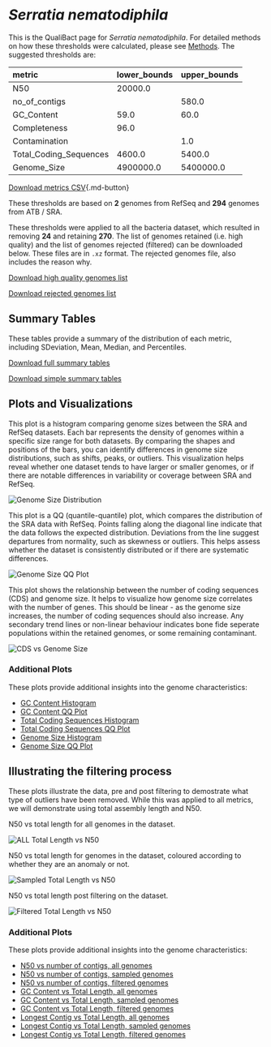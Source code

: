 # *Serratia nematodiphila*

This is the QualiBact page for *Serratia nematodiphila*. For detailed methods on how these thresholds were calculated, please see [Methods](../../methods.md).
The suggested thresholds are: 

| metric                 | lower_bounds   | upper_bounds   |
|:-----------------------|:---------------|:---------------|
| N50                    | 20000.0        |                |
| no_of_contigs          |                | 580.0          |
| GC_Content             | 59.0           | 60.0           |
| Completeness           | 96.0           |                |
| Contamination          |                | 1.0            |
| Total_Coding_Sequences | 4600.0         | 5400.0         |
| Genome_Size            | 4900000.0      | 5400000.0      |

[Download metrics CSV](Serratia_nematodiphila_metrics.csv){.md-button}


These thresholds are based on **2** genomes from RefSeq and **294** genomes from ATB / SRA.

These thresholds were applied to all the bacteria dataset, which resulted in removing **24** and retaining **270**.
The list of genomes retained (i.e. high quality) and the list of genomes rejected (filtered) can be downloaded below. These files are in `.xz` format. The rejected genomes file, also includes the reason why.

[Download high quality genomes list](Serratia_nematodiphila_high_quality_genomes.csv.xz)


[Download rejected genomes list](Serratia_nematodiphila_filtered_out_genomes.csv.xz)



## Summary Tables
These tables provide a summary of the distribution of each metric, including SDeviation, Mean, Median, and Percentiles.

[Download full summary tables](summary.csv)

[Download simple summary tables](selected_summary.csv)

## Plots and Visualizations

This plot is a histogram comparing genome sizes between the SRA and RefSeq datasets. Each bar represents the density of genomes within a specific size range for both datasets. By comparing the shapes and positions of the bars, you can identify differences in genome size distributions, such as shifts, peaks, or outliers. This visualization helps reveal whether one dataset tends to have larger or smaller genomes, or if there are notable differences in variability or coverage between SRA and RefSeq.

![Genome Size Distribution](Genome_Size_refseq_histogram_kde.png)

This plot is a QQ (quantile-quantile) plot, which compares the distribution of the SRA data with RefSeq. Points falling along the diagonal line indicate that the data follows the expected distribution. Deviations from the line suggest departures from normality, such as skewness or outliers. This helps assess whether the dataset is consistently distributed or if there are systematic differences.

![Genome Size QQ Plot](Genome_Size_refseq_qqplot.png)

This plot shows the relationship between the number of coding sequences (CDS) and genome size. It helps to visualize how genome size correlates with the number of genes. This should be linear - as the genome size increases, the number of coding sequences should also increase. Any secondary trend lines or non-linear behaviour indicates bone fide seperate populations within the retained genomes, or some remaining contaminant. 

![CDS vs Genome Size](Serratia_nematodiphila_CDS_vs_Genome_Size.png)

### Additional Plots

These plots provide additional insights into the genome characteristics:

- [GC Content Histogram](GC_Content_refseq_histogram_kde.png)
- [GC Content QQ Plot](GC_Content_refseq_qqplot.png)
- [Total Coding Sequences Histogram](Total_Coding_Sequences_refseq_histogram_kde.png)
- [Total Coding Sequences QQ Plot](Total_Coding_Sequences_refseq_qqplot.png)
- [Genome Size Histogram](Genome_Size_refseq_histogram_kde.png)
- [Genome Size QQ Plot](Genome_Size_refseq_qqplot.png)
## Illustrating the filtering process
These plots illustrate the data, pre and post filtering to demostrate what type of outliers have been removed. While this was applied to all metrics, we will demonstrate using total assembly length and N50.

N50 vs total length for all genomes in the dataset.

![ALL Total Length vs N50](Serratia_nematodiphila_all_total_length_N50.png)

N50 vs total length for genomes in the dataset, coloured according to whether they are an anomaly or not.

![Sampled Total Length vs N50](Serratia_nematodiphila_sample_total_length_N50.png)

N50 vs total length post filtering on the dataset.

![Filtered Total Length vs N50](Serratia_nematodiphila_filt_total_length_N50.png)

### Additional Plots

These plots provide additional insights into the genome characteristics:

- [N50 vs number of contigs, all genomes](Serratia_nematodiphila_all_N50_number.png)
- [N50 vs number of contigs, sampled genomes](Serratia_nematodiphila_sample_N50_number.png)
- [N50 vs number of contigs, filtered genomes](Serratia_nematodiphila_filt_N50_number.png)
- [GC Content vs Total Length, all genomes](Serratia_nematodiphila_all_total_length_GC_Content.png)
- [GC Content vs Total Length, sampled genomes](Serratia_nematodiphila_sample_total_length_GC_Content.png)
- [GC Content vs Total Length, filtered genomes](Serratia_nematodiphila_filt_total_length_GC_Content.png)
- [Longest Contig vs Total Length, all genomes](Serratia_nematodiphila_all_total_length_longest.png)
- [Longest Contig vs Total Length, sampled genomes](Serratia_nematodiphila_sample_total_length_longest.png)
- [Longest Contig vs Total Length, filtered genomes](Serratia_nematodiphila_filt_total_length_longest.png)
